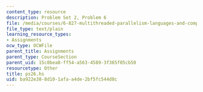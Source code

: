 ```yaml
---
content_type: resource
description: Problem Set 2, Problem 6
file: /media/courses/6-827-multithreaded-parallelism-languages-and-compilers-fall-2002/ba922e388d101afaa4de2bf5fc544d8c_ps26.hs
file_type: text/plain
learning_resource_types:
- Assignments
ocw_type: OCWFile
parent_title: Assignments
parent_type: CourseSection
parent_uid: 15c8bea8-ff54-a563-4589-3f365f05cb50
resourcetype: Other
title: ps26.hs
uid: ba922e38-8d10-1afa-a4de-2bf5fc544d8c
---
```

